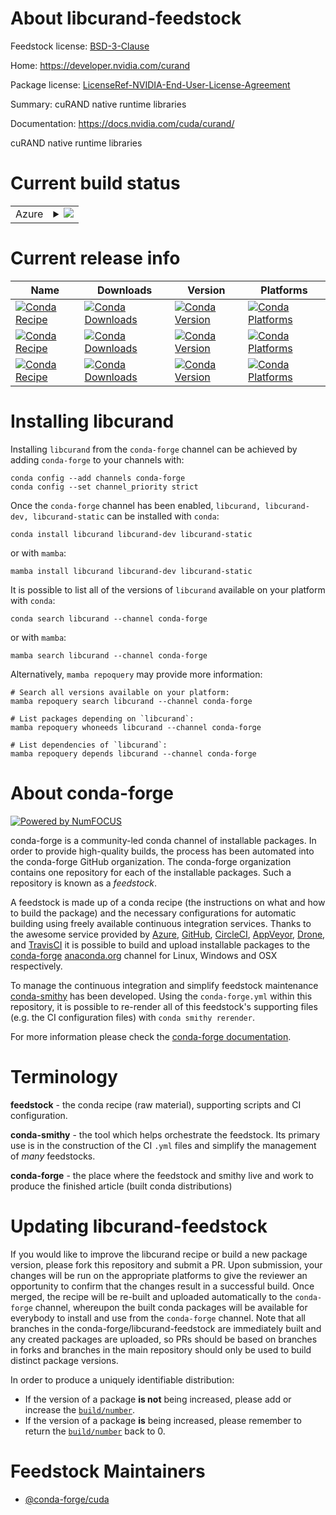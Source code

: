 About libcurand-feedstock
=========================

Feedstock license: [BSD-3-Clause](https://github.com/conda-forge/libcurand-feedstock/blob/main/LICENSE.txt)

Home: https://developer.nvidia.com/curand

Package license: [LicenseRef-NVIDIA-End-User-License-Agreement](https://docs.nvidia.com/cuda/eula/index.html)

Summary: cuRAND native runtime libraries

Documentation: https://docs.nvidia.com/cuda/curand/

cuRAND native runtime libraries


Current build status
====================


<table>
    
  <tr>
    <td>Azure</td>
    <td>
      <details>
        <summary>
          <a href="https://dev.azure.com/conda-forge/feedstock-builds/_build/latest?definitionId=19131&branchName=main">
            <img src="https://dev.azure.com/conda-forge/feedstock-builds/_apis/build/status/libcurand-feedstock?branchName=main">
          </a>
        </summary>
        <table>
          <thead><tr><th>Variant</th><th>Status</th></tr></thead>
          <tbody><tr>
              <td>linux_64</td>
              <td>
                <a href="https://dev.azure.com/conda-forge/feedstock-builds/_build/latest?definitionId=19131&branchName=main">
                  <img src="https://dev.azure.com/conda-forge/feedstock-builds/_apis/build/status/libcurand-feedstock?branchName=main&jobName=linux&configuration=linux%20linux_64_" alt="variant">
                </a>
              </td>
            </tr><tr>
              <td>linux_aarch64</td>
              <td>
                <a href="https://dev.azure.com/conda-forge/feedstock-builds/_build/latest?definitionId=19131&branchName=main">
                  <img src="https://dev.azure.com/conda-forge/feedstock-builds/_apis/build/status/libcurand-feedstock?branchName=main&jobName=linux&configuration=linux%20linux_aarch64_" alt="variant">
                </a>
              </td>
            </tr><tr>
              <td>win_64</td>
              <td>
                <a href="https://dev.azure.com/conda-forge/feedstock-builds/_build/latest?definitionId=19131&branchName=main">
                  <img src="https://dev.azure.com/conda-forge/feedstock-builds/_apis/build/status/libcurand-feedstock?branchName=main&jobName=win&configuration=win%20win_64_" alt="variant">
                </a>
              </td>
            </tr>
          </tbody>
        </table>
      </details>
    </td>
  </tr>
</table>

Current release info
====================

| Name | Downloads | Version | Platforms |
| --- | --- | --- | --- |
| [![Conda Recipe](https://img.shields.io/badge/recipe-libcurand-green.svg)](https://anaconda.org/conda-forge/libcurand) | [![Conda Downloads](https://img.shields.io/conda/dn/conda-forge/libcurand.svg)](https://anaconda.org/conda-forge/libcurand) | [![Conda Version](https://img.shields.io/conda/vn/conda-forge/libcurand.svg)](https://anaconda.org/conda-forge/libcurand) | [![Conda Platforms](https://img.shields.io/conda/pn/conda-forge/libcurand.svg)](https://anaconda.org/conda-forge/libcurand) |
| [![Conda Recipe](https://img.shields.io/badge/recipe-libcurand--dev-green.svg)](https://anaconda.org/conda-forge/libcurand-dev) | [![Conda Downloads](https://img.shields.io/conda/dn/conda-forge/libcurand-dev.svg)](https://anaconda.org/conda-forge/libcurand-dev) | [![Conda Version](https://img.shields.io/conda/vn/conda-forge/libcurand-dev.svg)](https://anaconda.org/conda-forge/libcurand-dev) | [![Conda Platforms](https://img.shields.io/conda/pn/conda-forge/libcurand-dev.svg)](https://anaconda.org/conda-forge/libcurand-dev) |
| [![Conda Recipe](https://img.shields.io/badge/recipe-libcurand--static-green.svg)](https://anaconda.org/conda-forge/libcurand-static) | [![Conda Downloads](https://img.shields.io/conda/dn/conda-forge/libcurand-static.svg)](https://anaconda.org/conda-forge/libcurand-static) | [![Conda Version](https://img.shields.io/conda/vn/conda-forge/libcurand-static.svg)](https://anaconda.org/conda-forge/libcurand-static) | [![Conda Platforms](https://img.shields.io/conda/pn/conda-forge/libcurand-static.svg)](https://anaconda.org/conda-forge/libcurand-static) |

Installing libcurand
====================

Installing `libcurand` from the `conda-forge` channel can be achieved by adding `conda-forge` to your channels with:

```
conda config --add channels conda-forge
conda config --set channel_priority strict
```

Once the `conda-forge` channel has been enabled, `libcurand, libcurand-dev, libcurand-static` can be installed with `conda`:

```
conda install libcurand libcurand-dev libcurand-static
```

or with `mamba`:

```
mamba install libcurand libcurand-dev libcurand-static
```

It is possible to list all of the versions of `libcurand` available on your platform with `conda`:

```
conda search libcurand --channel conda-forge
```

or with `mamba`:

```
mamba search libcurand --channel conda-forge
```

Alternatively, `mamba repoquery` may provide more information:

```
# Search all versions available on your platform:
mamba repoquery search libcurand --channel conda-forge

# List packages depending on `libcurand`:
mamba repoquery whoneeds libcurand --channel conda-forge

# List dependencies of `libcurand`:
mamba repoquery depends libcurand --channel conda-forge
```


About conda-forge
=================

[![Powered by
NumFOCUS](https://img.shields.io/badge/powered%20by-NumFOCUS-orange.svg?style=flat&colorA=E1523D&colorB=007D8A)](https://numfocus.org)

conda-forge is a community-led conda channel of installable packages.
In order to provide high-quality builds, the process has been automated into the
conda-forge GitHub organization. The conda-forge organization contains one repository
for each of the installable packages. Such a repository is known as a *feedstock*.

A feedstock is made up of a conda recipe (the instructions on what and how to build
the package) and the necessary configurations for automatic building using freely
available continuous integration services. Thanks to the awesome service provided by
[Azure](https://azure.microsoft.com/en-us/services/devops/), [GitHub](https://github.com/),
[CircleCI](https://circleci.com/), [AppVeyor](https://www.appveyor.com/),
[Drone](https://cloud.drone.io/welcome), and [TravisCI](https://travis-ci.com/)
it is possible to build and upload installable packages to the
[conda-forge](https://anaconda.org/conda-forge) [anaconda.org](https://anaconda.org/)
channel for Linux, Windows and OSX respectively.

To manage the continuous integration and simplify feedstock maintenance
[conda-smithy](https://github.com/conda-forge/conda-smithy) has been developed.
Using the ``conda-forge.yml`` within this repository, it is possible to re-render all of
this feedstock's supporting files (e.g. the CI configuration files) with ``conda smithy rerender``.

For more information please check the [conda-forge documentation](https://conda-forge.org/docs/).

Terminology
===========

**feedstock** - the conda recipe (raw material), supporting scripts and CI configuration.

**conda-smithy** - the tool which helps orchestrate the feedstock.
                   Its primary use is in the construction of the CI ``.yml`` files
                   and simplify the management of *many* feedstocks.

**conda-forge** - the place where the feedstock and smithy live and work to
                  produce the finished article (built conda distributions)


Updating libcurand-feedstock
============================

If you would like to improve the libcurand recipe or build a new
package version, please fork this repository and submit a PR. Upon submission,
your changes will be run on the appropriate platforms to give the reviewer an
opportunity to confirm that the changes result in a successful build. Once
merged, the recipe will be re-built and uploaded automatically to the
`conda-forge` channel, whereupon the built conda packages will be available for
everybody to install and use from the `conda-forge` channel.
Note that all branches in the conda-forge/libcurand-feedstock are
immediately built and any created packages are uploaded, so PRs should be based
on branches in forks and branches in the main repository should only be used to
build distinct package versions.

In order to produce a uniquely identifiable distribution:
 * If the version of a package **is not** being increased, please add or increase
   the [``build/number``](https://docs.conda.io/projects/conda-build/en/latest/resources/define-metadata.html#build-number-and-string).
 * If the version of a package **is** being increased, please remember to return
   the [``build/number``](https://docs.conda.io/projects/conda-build/en/latest/resources/define-metadata.html#build-number-and-string)
   back to 0.

Feedstock Maintainers
=====================

* [@conda-forge/cuda](https://github.com/orgs/conda-forge/teams/cuda/)

